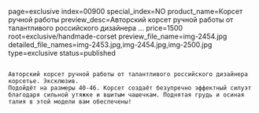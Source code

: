 page=exclusive
index=00900
special_index=NO
product_name=Корсет ручной работы
preview_desc=Авторский корсет ручной работы от талантливого российского дизайнера ...
price=1500
root=exclusive/handmade-corset
preview_file_name=img-2454.jpg
detailed_file_names=img-2453.jpg,img-2454.jpg,img-2500.jpg
type=exclusive
status=published
~~~~~~

Авторский корсет ручной работы от талантливого российского дизайнера корсетье. Эксклюзив.
Подойдёт на размеры 40-46. Корсет создаёт безупречно эффектный силуэт благодаря сильной утяжке и вшитым чашечкам. Поднятая грудь и осиная талия в этой модели вам обеспечены!
